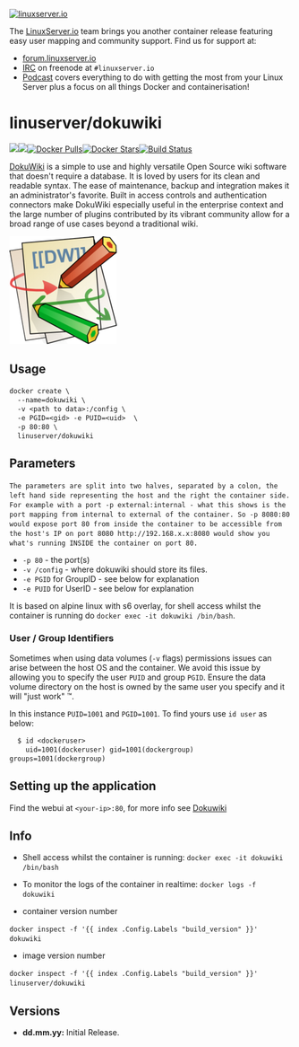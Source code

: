 [linuxserverurl]: https://linuxserver.io
[forumurl]: https://forum.linuxserver.io
[ircurl]: https://www.linuxserver.io/irc/
[podcasturl]: https://www.linuxserver.io/podcast/
[appurl]: https://www.dokuwiki.org/dokuwiki
[hub]: https://hub.docker.com/r/linuxserver/dokuwiki/

[![linuxserver.io](https://raw.githubusercontent.com/linuxserver/docker-templates/master/linuxserver.io/img/linuxserver_medium.png)][linuxserverurl]

The [LinuxServer.io][linuxserverurl] team brings you another container release featuring easy user mapping and community support. Find us for support at:
* [forum.linuxserver.io][forumurl]
* [IRC][ircurl] on freenode at `#linuxserver.io`
* [Podcast][podcasturl] covers everything to do with getting the most from your Linux Server plus a focus on all things Docker and containerisation!

# linuserver/dokuwiki
[![](https://images.microbadger.com/badges/version/linuxserver/dokuwiki.svg)](https://microbadger.com/images/linuxserver/dokuwiki "Get your own version badge on microbadger.com")[![](https://images.microbadger.com/badges/image/linuxserver/dokuwiki.svg)](http://microbadger.com/images/linuxserver/dokuwiki "Get your own image badge on microbadger.com")[![Docker Pulls](https://img.shields.io/docker/pulls/linuxserver/dokuwiki.svg)][hub][![Docker Stars](https://img.shields.io/docker/stars/linuxserver/dokuwiki.svg)][hub][![Build Status](http://jenkins.linuxserver.io:8080/buildStatus/icon?job=Dockers/LinuxServer.io/linuxserver-dokuwiki)](http://jenkins.linuxserver.io:8080/job/Dockers/job/LinuxServer.io/job/linuxserver-dokuwiki/)

[DokuWiki][appurl] is a simple to use and highly versatile Open Source wiki software that doesn't require a database. It is loved by users for its clean and readable syntax. The ease of maintenance, backup and integration makes it an administrator's favorite. Built in access controls and authentication connectors make DokuWiki especially useful in the enterprise context and the large number of plugins contributed by its vibrant community allow for a broad range of use cases beyond a traditional wiki.

[![dokuwiki](https://raw.githubusercontent.com/linuxserver/docker-templates/master/linuxserver.io/img/dokuwiki-icon.png)][appurl]

## Usage

```
docker create \
  --name=dokuwiki \
  -v <path to data>:/config \
  -e PGID=<gid> -e PUID=<uid>  \
  -p 80:80 \
  linuserver/dokuwiki
```

## Parameters

`The parameters are split into two halves, separated by a colon, the left hand side representing the host and the right the container side. 
For example with a port -p external:internal - what this shows is the port mapping from internal to external of the container.
So -p 8080:80 would expose port 80 from inside the container to be accessible from the host's IP on port 8080
http://192.168.x.x:8080 would show you what's running INSIDE the container on port 80.`



* `-p 80` - the port(s)
* `-v /config` - where dokuwiki should store its files.
* `-e PGID` for GroupID - see below for explanation
* `-e PUID` for UserID - see below for explanation

It is based on alpine linux with s6 overlay, for shell access whilst the container is running do `docker exec -it dokuwiki /bin/bash`.

### User / Group Identifiers

Sometimes when using data volumes (`-v` flags) permissions issues can arise between the host OS and the container. We avoid this issue by allowing you to specify the user `PUID` and group `PGID`. Ensure the data volume directory on the host is owned by the same user you specify and it will "just work" ™.

In this instance `PUID=1001` and `PGID=1001`. To find yours use `id user` as below:

```
  $ id <dockeruser>
    uid=1001(dockeruser) gid=1001(dockergroup) groups=1001(dockergroup)
```

## Setting up the application

Find the webui at `<your-ip>:80`, for more info see [Dokuwiki][appurl]

## Info

* Shell access whilst the container is running: `docker exec -it dokuwiki /bin/bash`
* To monitor the logs of the container in realtime: `docker logs -f dokuwiki`

* container version number 

`docker inspect -f '{{ index .Config.Labels "build_version" }}' dokuwiki`

* image version number

`docker inspect -f '{{ index .Config.Labels "build_version" }}' linuserver/dokuwiki`

## Versions

+ **dd.mm.yy:** Initial Release.
